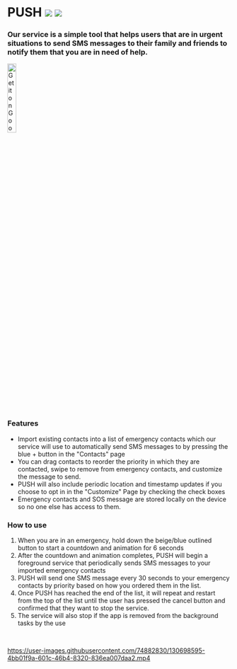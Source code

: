 # PUSH ![](https://img.shields.io/badge/OS-android-brightgreen) ![](https://img.shields.io/badge/api-26%2B-blue)


### Our service is a simple tool that helps users that are in urgent situations to send SMS messages to their family and friends to notify them that you are in need of help.

<a href='https://play.google.com/store/apps/details?id=com.crosie.push&pcampaignid=pcampaignidMKT-Other-global-all-co-prtnr-py-PartBadge-Mar2515-1'><img alt='Get it on Google Play' width='20%' height='20%' src='https://play.google.com/intl/en_us/badges/static/images/badges/en_badge_web_generic.png'></a>


### Features
- Import existing contacts into a list of emergency contacts which our service will use to automatically send SMS messages to by pressing the blue + button in the "Contacts" page
- You can drag contacts to reorder the priority in which they are contacted, swipe to remove from emergency contacts, and customize the message to send.
- PUSH will also include periodic location and timestamp updates if you choose to opt in in the "Customize" Page by checking the check boxes
- Emergency contacts and SOS message are stored locally on the device so no one else has access to them.

### How to use

1. When you are in an emergency, hold down the beige/blue outlined button to start a countdown and animation for 6 seconds
2. After the countdown and animation completes, PUSH will begin a foreground service that periodically sends SMS messages to your imported emergency contacts
3. PUSH will send one SMS message every 30 seconds to your emergency contacts by priority based on how you ordered them in the list.
4. Once PUSH has reached the end of the list, it will repeat and restart from the top of the list until the user has pressed the cancel button and confirmed that they want to stop the service.
5. The service will also stop if the app is removed from the background tasks by the use

</br>

https://user-images.githubusercontent.com/74882830/130698595-4bb01f9a-601c-46b4-8320-836ea007daa2.mp4


